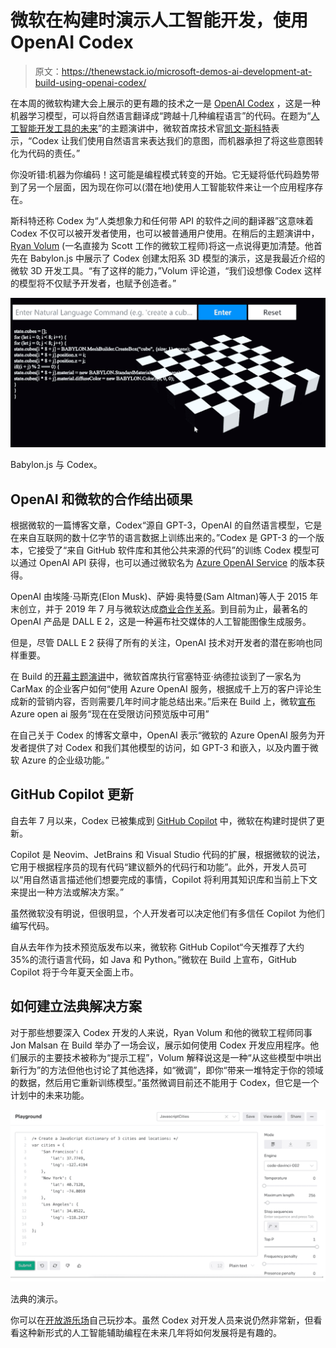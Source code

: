 # 微软在构建时演示人工智能开发，使用 OpenAI Codex

> 原文：<https://thenewstack.io/microsoft-demos-ai-development-at-build-using-openai-codex/>

在本周的微软构建大会上展示的更有趣的技术之一是 [OpenAI Codex](https://openai.com/blog/openai-codex/) ，这是一种机器学习模型，可以将自然语言翻译成“跨越十几种编程语言”的代码。在题为“[人工智能开发工具的未来](https://mybuild.microsoft.com/en-US/sessions/36f45246-5974-48be-b487-fc0ae7177993)”的主题演讲中，微软首席技术官[凯文·斯科特](https://twitter.com/kevin_scott)表示，“Codex 让我们使用自然语言来表达我们的意图，而机器承担了将这些意图转化为代码的责任。”

你没听错:机器为你编码！这可能是编程模式转变的开始。它无疑将低代码趋势带到了另一个层面，因为现在你可以(潜在地)使用人工智能软件来让一个应用程序存在。

斯科特还称 Codex 为“人类想象力和任何带 API 的软件之间的翻译器”这意味着 Codex 不仅可以被开发者使用，也可以被普通用户使用。在稍后的主题演讲中， [Ryan Volum](https://www.linkedin.com/in/ryan-volum-67959482/) (一名直接为 Scott 工作的微软工程师)将这一点说得更加清楚。他首先在 Babylon.js 中展示了 Codex 创建太阳系 3D 模型的演示，这是我最近介绍的微软 3D 开发工具。“有了这样的能力，”Volum 评论道，“我们设想像 Codex 这样的模型将不仅赋予开发者，也赋予创造者。”

[![](img/1a2e6120c9c8e94c0df4d25fdabb489d.png)](https://cdn.thenewstack.io/media/2022/05/27bf97a1-babylon_demo.png)

Babylon.js 与 Codex。

## OpenAI 和微软的合作结出硕果

根据微软的一篇博客文章，Codex“源自 GPT-3，OpenAI 的自然语言模型，它是在来自互联网的数十亿字节的语言数据上训练出来的。”Codex 是 GPT-3 的一个版本，它接受了“来自 GitHub 软件库和其他公共来源的代码”的训练 Codex 模型可以通过 OpenAI API 获得，也可以通过微软名为 [Azure OpenAI Service](https://azure.microsoft.com/en-us/services/cognitive-services/openai-service/) 的版本获得。

OpenAI 由埃隆·马斯克(Elon Musk)、萨姆·奥特曼(Sam Altman)等人于 2015 年末创立，并于 2019 年 7 月与微软达成[商业合作关系](https://news.microsoft.com/2019/07/22/openai-forms-exclusive-computing-partnership-with-microsoft-to-build-new-azure-ai-supercomputing-technologies/)。到目前为止，最著名的 OpenAI 产品是 DALL E 2，这是一种遍布社交媒体的人工智能图像生成服务。

但是，尽管 DALL E 2 获得了所有的关注，OpenAI 技术对开发者的潜在影响也同样重要。

在 Build 的[开幕主题演讲](https://mybuild.microsoft.com/en-US/sessions/68db9504-7c75-4a73-8562-dbbd669a3e1f)中，微软首席执行官塞特亚·纳德拉谈到了一家名为 CarMax 的企业客户如何“使用 Azure OpenAI 服务，根据成千上万的客户评论生成新的营销内容，否则需要几年时间才能总结出来。”后来在 Build 上，微软[宣布](https://blogs.microsoft.com/ai/azure-openai-service-helps-customers-accelerate-innovation-with-large-ai-models-microsoft-expands-availability/)Azure open ai 服务“现在在受限访问预览版中可用”

在自己关于 Codex 的博客文章中，OpenAI 表示“微软的 Azure OpenAI 服务为开发者提供了对 Codex 和我们其他模型的访问，如 GPT-3 和嵌入，以及内置于微软 Azure 的企业级功能。”

## GitHub Copilot 更新

自去年 7 月以来，Codex 已被集成到 [GitHub Copilot](https://copilot.github.com/) 中，微软在构建时提供了更新。

Copilot 是 Neovim、JetBrains 和 Visual Studio 代码的扩展，根据微软的说法，它用于根据程序员的现有代码“建议额外的代码行和功能”。此外，开发人员可以“用自然语言描述他们想要完成的事情，Copilot 将利用其知识库和当前上下文来提出一种方法或解决方案。”

虽然微软没有明说，但很明显，个人开发者可以决定他们有多信任 Copilot 为他们编写代码。

自从去年作为技术预览版发布以来，微软称 GitHub Copilot“今天推荐了大约 35%的流行语言代码，如 Java 和 Python。”微软在 Build 上宣布，GitHub Copilot 将于今年夏天全面上市。

## 如何建立法典解决方案

对于那些想要深入 Codex 开发的人来说，Ryan Volum 和他的微软工程师同事 Jon Malsan 在 Build 举办了一场会议，展示如何使用 Codex 开发应用程序。他们展示的主要技术被称为“提示工程”，Volum 解释说这是一种“从这些模型中哄出新行为”的方法但他也讨论了其他选择，如“微调”，即你“带来一堆特定于你的领域的数据，然后用它重新训练模型。”虽然微调目前还不能用于 Codex，但它是一个计划中的未来功能。

[![](img/cb0ffda16314cb12a0fd56f73f9945e1.png)](https://cdn.thenewstack.io/media/2022/05/8236ef7b-codex_demo.png)

法典的演示。

你可以在[开放游乐场](https://beta.openai.com/playground)自己玩抄本。虽然 Codex 对开发人员来说仍然非常新，但看看这种新形式的人工智能辅助编程在未来几年将如何发展将是有趣的。

<svg xmlns:xlink="http://www.w3.org/1999/xlink" viewBox="0 0 68 31" version="1.1"><title>Group</title> <desc>Created with Sketch.</desc></svg>